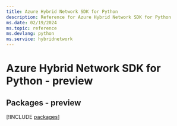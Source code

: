 ```yaml
---
title: Azure Hybrid Network SDK for Python
description: Reference for Azure Hybrid Network SDK for Python
ms.date: 02/19/2024
ms.topic: reference
ms.devlang: python
ms.service: hybridnetwork
---
```

# Azure Hybrid Network SDK for Python - preview
## Packages - preview
[!INCLUDE [packages](hybrid-network-index.md)]